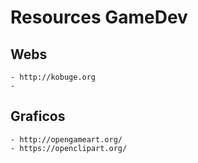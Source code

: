 # Resources GameDev

## Webs
    - http://kobuge.org
    -

## Graficos
    - http://opengameart.org/
    - https://openclipart.org/
